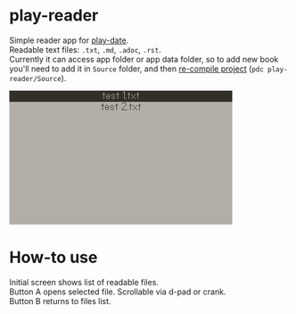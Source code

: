 # play-reader
Simple reader app for [play-date](http://play.date).  
Readable text files: `.txt`, `.md`, `.adoc`, `.rst`.  
Currently it can access app folder or app data folder, so to add new book you'll need to add it in `Source` folder, and then [re-compile project](https://sdk.play.date/1.10.0/Inside%20Playdate.html#_compiling_a_project) (`pdc play-reader/Source`).

![example](./example.gif)

# How-to use
Initial screen shows list of readable files.  
Button A opens selected file. Scrollable via d-pad or crank.  
Button B returns to files list.  